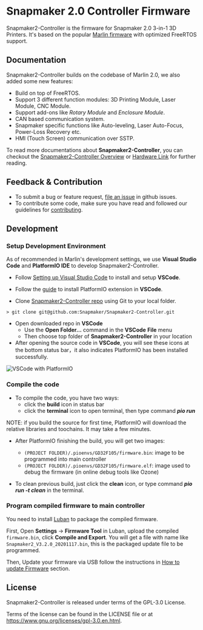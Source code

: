# Snapmaker 2.0 Controller Firmware

Snapmaker2-Controller is the firmware for Snapmaker 2.0 3-in-1 3D Printers. It's based on the popular [Marlin firmware](http://marlinfw.org/) with optimized FreeRTOS support.

## Documentation

Snapmaker2-Controller builds on the codebase of Marlin 2.0, we also added some new features:

- Build on top of FreeRTOS.
- Support 3 different function modules: 3D Printing Module, Laser Module, CNC Module.
- Support add-ons like *Rotary Module* and *Enclosure Module*.
- CAN based communication system.
- Snapmaker specific functions like Auto-leveling, Laser Auto-Focus, Power-Loss Recovery etc.
- HMI (Touch Screen) communication over SSTP.

To read more documentations about **Snapmaker2-Controller**, you can checkout the [Snapmaker2-Controller Overview](https://github.com/Snapmaker/Snapmaker2-Controller/blob/main/docs/Overview.md) or [Hardware Link](https://github.com/Snapmaker/Snapmaker2-Controller/blob/main/docs/Hardware-Link.md) for further reading.

## Feedback & Contribution

- To submit a bug or feature request, [file an issue](https://github.com/Snapmaker/Snapmaker2-Controller/issues/new) in github issues.
- To contribute some code, make sure you have read and followed our guidelines for [contributing](https://github.com/Snapmaker/Snapmaker2-Controller/blob/master/CONTRIBUTING.md).

## Development

### Setup Development Environment

As of recommended in Marlin's development settings, we use **Visual Studio Code** and **PlatformIO IDE** to develop Snapmaker2-Controller. 

- Follow [Setting up Visual Studio Code](https://code.visualstudio.com/docs/setup/setup-overview) to install and setup **VSCode**.

- Follow the [guide](https://platformio.org/install/ide?install=vscode) to install PlatformIO extension in **VSCode**.
- Clone [Snapmaker2-Controller repo](https://github.com/Snapmaker/Snapmaker2-Controller) using Git to your local folder.

```shell
> git clone git@github.com:Snapmaker/Snapmaker2-Controller.git
```

- Open downloaded repo in **VSCode**
  - Use the **Open Folder…** command in the **VSCode** **File** menu
  - Then choose top folder of **Snapmaker2-Controller** in your location
- After opening the source code in **VSCode**, you will see these icons at the bottom status bar，it also indicates PlatformIO has been installed successfully.

![VSCode with PlatformIO](https://user-images.githubusercontent.com/3749551/98325327-814d3200-2029-11eb-9dd8-df9bee2dcbad.png)

### Compile the code

- To compile the code, you have two ways:
  - click the **build** icon in status bar
  - click the **terminal** icon to open terminal, then type command ***pio run***

NOTE: if you build the source for first time, PlatformIO will download the relative libraries and toochains. It may take a few minutes.

- After PlatformIO finishing the build, you will get two images:
  - `(PROJECT FOLDER)/.pioenvs/GD32F105/firmware.bin`: image to be programmed into main controller
  - `(PROJECT FOLDER)/.pioenvs/GD32F105/firmware.elf`: image used to debug the firmware (in online debug tools like Ozone) 

- To clean previous build, just click the **clean** icon, or type command ***pio run -t clean*** in the terminal.

### Program compiled firmware to main controller

You need to install [Luban](https://github.com/Snapmaker/Luban) to package the compiled firmware.

First, Open **Settings** -> **Firmware Tool** in Luban, upload the compiled `firmware.bin`, click **Compile and Export**. You will get a file with name like `Snapmaker2_V3.2.0_20201117.bin`, this is the packaged update file to be programmed.

Then, Update your firmware via USB follow the instructions in [How to update Firmware](https://forum.snapmaker.com/t/snapmaker-2-0-firmware-updates-and-downloads/5443/10) section.

## License

Snapmaker2-Controller is released under terms of the GPL-3.0 License.

Terms of the license can be found in the LICENSE file or at https://www.gnu.org/licenses/gpl-3.0.en.html.
